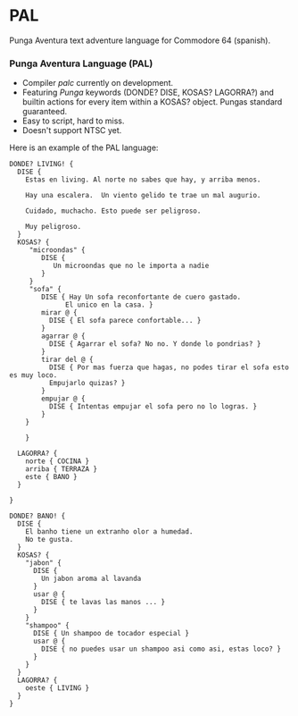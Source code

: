 PAL
============

Punga Aventura text adventure language for Commodore 64 (spanish).

### Punga Aventura Language (PAL)

- Compiler *palc* currently on development.
- Featuring *Punga* keywords (DONDE? DISE, KOSAS? LAGORRA?) and builtin actions for every item within a KOSAS? object. Pungas standard guaranteed.
- Easy to script, hard to miss.
- Doesn't support NTSC yet.

Here is an example of the PAL language:

```
DONDE? LIVING! {
  DISE {
    Estas en living. Al norte no sabes que hay, y arriba menos. 

    Hay una escalera.  Un viento gelido te trae un mal augurio.

    Cuidado, muchacho. Esto puede ser peligroso.

    Muy peligroso.
  }
  KOSAS? {
     "microondas" {
        DISE {
           Un microondas que no le importa a nadie
        }
     }
     "sofa" {
        DISE { Hay Un sofa reconfortante de cuero gastado.
              El unico en la casa. }
        mirar @ {
          DISE { El sofa parece confortable... }
        }
        agarrar @ {
          DISE { Agarrar el sofa? No no. Y donde lo pondrias? }
        }
        tirar del @ {
          DISE { Por mas fuerza que hagas, no podes tirar el sofa esto es muy loco.
          Empujarlo quizas? }
        }
        empujar @ {
          DISE { Intentas empujar el sofa pero no lo logras. }
        }
    }

    }

  LAGORRA? {
    norte { COCINA }
    arriba { TERRAZA }
    este { BANO }
  }

}

DONDE? BANO! {
  DISE {
    El banho tiene un extranho olor a humedad.
    No te gusta.
  }
  KOSAS? {
    "jabon" {
      DISE {
        Un jabon aroma al lavanda
      }
      usar @ {
        DISE { te lavas las manos ... }
      }
    }
    "shampoo" {
      DISE { Un shampoo de tocador especial }
      usar @ {
        DISE { no puedes usar un shampoo asi como asi, estas loco? }
      }
    }
  }
  LAGORRA? {
    oeste { LIVING }
  }
}

```


